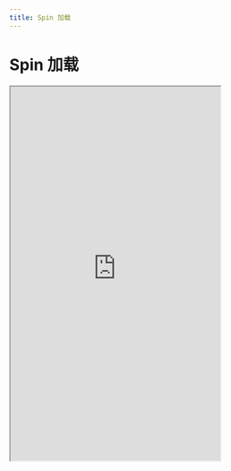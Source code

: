 ```yaml
---
title: Spin 加载
---
```


# Spin 加载

<iframe src="https://cfg-design.github.io/cfgd-uniapp3/#/pages/spin/index" style="width: 375px; height: 667px" />

### 基本使用

```vue-html
<c-spin />
<c-spin tip="加载中..." />
```

### 颜色
* [颜色的使用](/guide/colors.html)

```vue-html
<c-spin color="primary" />
<c-spin color="error" />
<c-spin color="success" />
<c-spin color="warning" />
<c-spin color="info" />
<c-spin color="#7546c9" />
```

### 大小
* [大小的使用](/guide/font-sizes.html)

```vue-html
<c-spin size="s" />
<c-spin size="m" />
<c-spin size="l" />
<c-spin size="100" />
```

### 图标

```vue-html
<c-spin icon="add-line" />
<c-spin icon="subtract-line" />
<c-spin icon="checkbox-blank-fill" />
```

### API

### Spin Props {#props}

| 名称             | 类型                            | 默认值             | 版本           | 说明           |
|:----------------|:--------------------------------|:------------------|:--------------|:--------------|
| c               | string                          | default           |               | 配置名。[使用说明](/guide/props.html#config)    |
| props           | SpinProps                       | undefined         |               | 全部 props 。 [使用说明](/guide/props.html) |
| c-class         | HTMLAttributes['class']         | undefined         |               | 自定义类名 |
| c-style         | HTMLAttributes['style']         | undefined         |               | 自定义样式 |
| color           | string                          | undefined         |               | 颜色。 [使用说明](/guide/colors.html)   |
| size            | string \| number                | m                 |               | 大小。 [使用说明](/guide/font-sizes.html)   |
| icon            | string                          | undefined         |               | 旋转图标 |
| icon-props      | IconProps                       | undefined         |               | [IconProps](/components/icon.html#props)  |
| tip             | string                          | undefined         |               | 文字  |
| tip-props       | TextProps                       | undefined         |               | [TextProps](/components/text.html#props)  |
| direction       | CSSProperties['flex-direction'] | row               |               | 图标和文字排列。 [MDN Web Docs](https://developer.mozilla.org/zh-CN/docs/Web/CSS/flex-direction) |
